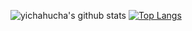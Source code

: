 ![yichahucha's github stats](https://github-readme-stats.vercel.app/api?username=yichahucha&show_icons=true)
[![Top Langs](https://github-readme-stats.vercel.app/api/top-langs/?username=yichahucha&layout=compact)](https://github.com/anuraghazra/github-readme-stats)
